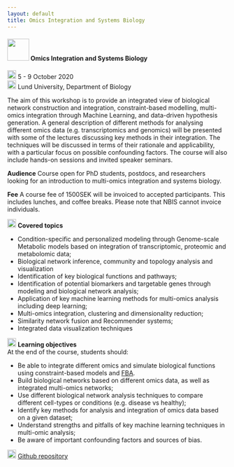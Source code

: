 ```yaml
---
layout: default
title: Omics Integration and Systems Biology
---
```


#### <img border="0" src="https://s3-us-west-2.amazonaws.com/slack-files2/avatars/2019-09-12/751389607265_d59c0d58846bb2db7123_132.jpg" width="50" height="50"> Omics Integration and Systems Biology
<img border="0" src="https://www.svgrepo.com/show/20800/event-date-and-time-symbol.svg" width="20" height="20"> 5 - 9 October 2020  
<img border="0" src="https://www.svgrepo.com/show/4199/placeholder-on-a-map.svg" width="20" height="20"> Lund University, Department of Biology

The aim of this workshop is to provide an integrated view of biological network construction and integration, constraint-based modelling, multi-omics integration through Machine Learning, and data-driven hypothesis generation.  A general description of different methods for analysing different omics data (e.g. transcriptomics and genomics) will be presented with some of the lectures discussing key methods in their integration. The techniques will be discussed in terms of their rationale and applicability, with a particular focus on possible confounding factors. The course will also include hands-on sessions and invited speaker seminars.

**Audience** Course open for PhD students, postdocs, and researchers looking for an introduction to multi-omics integration and systems biology.

**Fee** A course fee of 1500SEK will be invoiced to accepted participants. This includes lunches, and coffee breaks. Please note that NBIS cannot invoice individuals.

<img border="0" src="https://www.svgrepo.com/show/26916/book.svg" width="20" height="20"> **Covered topics**  
- Condition-specific and personalized modeling through Genome-scale Metabolic models based on integration of transcriptomic, proteomic and metabolomic data;  
- Biological network inference, community and topology analysis and visualization
- Identification of key biological functions and pathways;  
- Identification of potential biomarkers and targetable genes through modeling and biological network analysis; 
- Application of key machine learning methods for multi-omics analysis including deep learning;  
- Multi-omics integration, clustering and dimensionality reduction;
- Similarity network fusion and Recommender systems;
- Integrated data visualization techniques

<img border="0" src="https://www.svgrepo.com/show/35663/tasks.svg" width="20" height="20"> **Learning objectives**  
At the end of the course, students should:  
- Be able to integrate different omics and simulate biological functions using constraint-based models and [FBA](https://en.wikipedia.org/wiki/Flux_balance_analysis).
- Build biological networks based on different omics data, as well as integrated multi-omics networks;
- Use different biological network analysis techniques to compare different cell-types or conditions (e.g. disease vs healthy);
- Identify key methods for analysis and integration of omics data based on a given dataset;
- Understand strengths and pitfalls of key machine learning techniques in multi-omic analysis;
- Be aware of important confounding factors and sources of bias.

<img border="0" src="https://www.svgrepo.com/show/305241/github.svg" width="20" height="20"> [Github repository][3]

[1]: https://forms.gle/obADRduLuoWZUeUbA
[2]: https://nbis.se/about/staff/rui-benfeitas
[3]: https://github.com/NBISweden/workshop_omics_integration